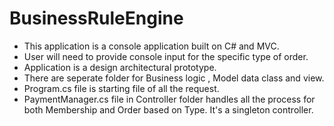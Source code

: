 # BusinessRuleEngine
* This application is a console application built on C# and MVC.
* User will need to provide console input for the specific type of order.
* Application is a design architectural prototype.
* There are seperate folder for Business logic , Model data class and view.
* Program.cs file is starting file of all the request.
* PaymentManager.cs file in Controller folder handles all the process for both Membership and Order based on Type. It's a singleton controller.
